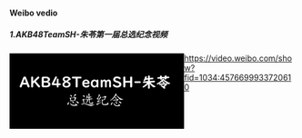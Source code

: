 #### Weibo vedio

##### 1.AKB48TeamSH-朱苓第一届总选纪念视频

<img src="pic/w1.png" alt="w1" style="zoom:30%;" align="left" />

https://video.weibo.com/show?fid=1034:4576699933720610